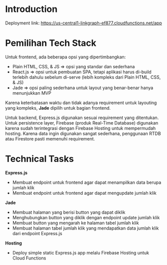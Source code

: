 # Introduction
Deployment link: https://us-central1-linkgraph-ef877.cloudfunctions.net/app

# Pemilihan Tech Stack
Untuk frontend, ada beberapa opsi yang dipertimbangkan:
- Plain HTML, CSS, & JS => opsi yang standar dan sederhana
- React.js => opsi untuk pembuatan SPA, tetapi aplikasi harus di-build terlebih dahulu sebelum di-serve (lebih kompleks dari Plain HTML, CSS, & JS)
- Jade => opsi paling sederhana untuk layout yang benar-benar hanya menunjukkan MVP

Karena keterbatasan waktu dan tidak adanya requirement untuk layouting yang kompleks, **Jade** dipilih untuk bagian frontend.

Untuk backend, Express.js digunakan sesuai requirement yang ditentukan. Untuk persistence layer, Firebase (produk Real-Time Database) digunakan karena sudah terintegrasi dengan Firebase Hosting untuk mempermudah hosting. Karena data ingin digunakan sangat sederhana, penggunaan RTDB atau Firestore pasti memenuhi requirement.

# Technical Tasks
**Express.js**
- Membuat endpoint untuk frontend agar dapat menampilkan data berupa jumlah klik
- Membuat endpoint untuk frontend agar dapat mengupdate jumlah klik

**Jade**
- Membuat halaman yang berisi button yang dapat diklik
- Menghubungkan button yang diklik dengan endpoint update jumlah klik
- Membuat button yang mengarah ke halaman tabel jumlah klik
- Membuat halaman tabel jumlah klik yang mendapatkan data jumlah klik dari endpoint Express.js

**Hosting**
- Deploy simple static Express.js app melalu Firebase Hosting untuk Cloud Functions
